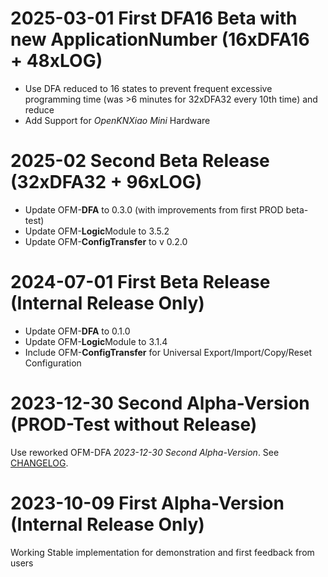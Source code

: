 # 2025-03-01 First DFA16 Beta with new ApplicationNumber (16xDFA16 + 48xLOG)

* Use DFA reduced to 16 states to prevent frequent excessive programming time (was &gt;6 minutes for 32xDFA32 every 10th time) and reduce 
* Add Support for *OpenKNXiao Mini* Hardware

# 2025-02 Second Beta Release (32xDFA32 + 96xLOG)

* Update OFM-**DFA** to 0.3.0 (with improvements from first PROD beta-test)
* Update OFM-**Logic**Module to 3.5.2
* Update OFM-**ConfigTransfer** to v 0.2.0


# 2024-07-01 First Beta Release (Internal Release Only)

* Update OFM-**DFA** to 0.1.0
* Update OFM-**Logic**Module to 3.1.4
* Include OFM-**ConfigTransfer** for Universal Export/Import/Copy/Reset Configuration


# 2023-12-30 Second Alpha-Version (PROD-Test without Release)

Use reworked OFM-DFA *2023-12-30 Second Alpha-Version*. See [CHANGELOG](https://github.com/OpenKNX/OFM-DFA/blob/dev/CHANGELOG.md#2023-12-30-second-alpha-version-prod-test).


# 2023-10-09 First Alpha-Version (Internal Release Only)

Working Stable implementation for demonstration and first feedback from users
